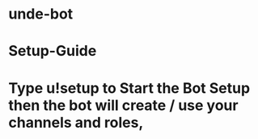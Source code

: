 # unde-bot


# Setup-Guide

# Type u!setup to Start the Bot Setup then the bot will create / use your channels and roles,
